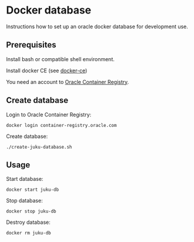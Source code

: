 Docker database
===============

Instructions how to set up an oracle docker database for development use.

Prerequisites
-------------

Install bash or compatible shell environment.

Install docker CE (see [docker-ce])

You need an account to [Oracle Container Registry][oracle-cr].

Create database
---------------

Login to Oracle Container Registry:

    docker login container-registry.oracle.com

Create database:

    ./create-juku-database.sh
    
Usage
-----

Start database:

    docker start juku-db
    
Stop database:

    docker stop juku-db

Destroy database:

    docker rm juku-db


[docker-ce]: https://docs.docker.com/install/
[oracle-cr]: https://container-registry.oracle.com/